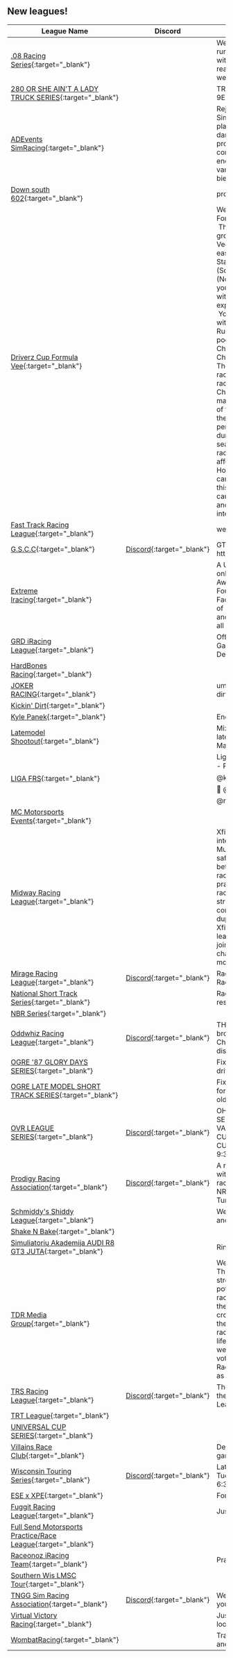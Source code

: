 ## New leagues!

| League Name | Discord | About |
|----------------------------------------------------------------------------------------------------------------------------------------|----------------------------------------------------------|--------------------------------------------------------------------------------------------------------------------------------------------------------------------------------------------------------------------------------------------------------------------------------------------------------------------------------------------------------------------------------------------------------------------------------------------------------------------------------------------------------------------------------------------------------------------------------------------------------------------------------------------------------------------------------------------------------------------------------------------------------------------------------------------------------------------------------------------------------------------------------------------------------------------------------------------------------------------------------------------------------------------------------------------------|
|[\.08 Racing Series](https://members.iracing.com/membersite/member/LeagueView.do?league=10909){:target="_blank"} | |Weekend warriors looking to run laps and shoot the breeze with each other\. If you are reading this, then you are welcomed to join\. |
|[280 OR SHE AIN'T A LADY TRUCK SERIES](https://members.iracing.com/membersite/member/LeagueView.do?league=10919){:target="_blank"} | |TRUCK SERIES FRIDAY NIGHT 9EST |
|[ADEvents SimRacing](https://members.iracing.com/membersite/member/LeagueView.do?league=10893){:target="_blank"} | |Rejoignez les ADEvents SimRacing pour une course plaisir chaque mois de l'année, dans le but de s'amuser et progresser ensemble\. Si le concept vous plait nous ferons encore plus de courses et varierons les voitures \! À bientôt les simracers\. |
|[Down south 602](https://members.iracing.com/membersite/member/LeagueView.do?league=10899){:target="_blank"} | |pro late model |
|[Driverz Cup Formula Vee](https://members.iracing.com/membersite/member/LeagueView.do?league=10890){:target="_blank"} | |Welcome to the Driverz Cup Formula Vee iRacing League\.  This league was started by a group of us that race Formula Vee in "real life" across the eastern half of the United States either in Driverz Cup \(Southeast\), Challenge Cup \(Northeast\), or the SCCA\.  Here you will race against drivers with decades of racing experience in Formula Vee\.  You will race wheel to wheel with current and former SCCA Runoffs winners, Runoffs podium finishers, Driverz Cup Champions, SCCA Conference Champions, and many more\.    The introduction of Yokohama radial tires to Formula Vee racing in Driverz Cup and Challenge Cup has created massive growth in the number of these race cars coming to the track\.  Their excellent performance, low cost, and durability to last a whole season or more has made racing these cars much more affordable for amateur racers\.  Hopefully this iRacing league can introduce more people to this fast growing class of race cars and provide information and connections to those interested\. |
|[Fast Track Racing League](https://members.iracing.com/membersite/member/LeagueView.do?league=10921){:target="_blank"} | |we are here to have fun\.\.\.\.\. |
|[G\.S\.C\.C](https://members.iracing.com/membersite/member/LeagueView.do?league=10922){:target="_blank"} |[Discord](https://discord.gg/bUKtdDkRCn){:target="_blank"} |GT3 championship  discord \- https://discord\.gg/bUKtdDkRCn |
|[Extreme Iracing](https://members.iracing.com/membersite/member/LeagueView.do?league=10892){:target="_blank"} | |A Unique League\!\!\! No Invite only, No Recruitment Races, Awards\. Join Discord Info Found At Facebook@ExtremeIracing As of now running all free tracks and cars to keep cost down\. In all disciplines\. |
|[GRD iRacing League](https://members.iracing.com/membersite/member/LeagueView.do?league=10888){:target="_blank"} | |Official iRacing League of Garry's Mod Racing Development |
|[HardBones Racing](https://members.iracing.com/membersite/member/LeagueView.do?league=10926){:target="_blank"} | | |
|[JOKER RACING](https://members.iracing.com/membersite/member/LeagueView.do?league=10887){:target="_blank"} | |ump mod and street stock on dirt  I WILL DO MONEY RACES |
|[Kickin' Dirt](https://members.iracing.com/membersite/member/LeagueView.do?league=10885){:target="_blank"} | | |
|[Kyle Panek](https://members.iracing.com/membersite/member/LeagueView.do?league=10917){:target="_blank"} | |Endurance Practic |
|[Latemodel Shootout](https://members.iracing.com/membersite/member/LeagueView.do?league=10905){:target="_blank"} | |Mix of paved and dirt latemodels\. Mondays, starting May 6th |
|[LIGA FRS](https://members.iracing.com/membersite/member/LeagueView.do?league=10916){:target="_blank"} | |Liga de Automobilismo Virtual \- Patrocínio: 🎮 @logitechg 🛡️ @kasperskybr 🏎️ @rakeparts 💺 @limaracebr 🕹️ @rmssimracing |
|[MC Motorsports Events](https://members.iracing.com/membersite/member/LeagueView.do?league=10924){:target="_blank"} | | |
|[Midway Racing League](https://members.iracing.com/membersite/member/LeagueView.do?league=10913){:target="_blank"} | |Xfinity Series League for intermediate drivers\. No pros\. Must be a class B \(or C with a safety rating of 4\.0\) and iRating between 800 and 2500\. We race every Thursday with practice starting at 8pm and race time at 9pm eastern\. We strive for a fun, clean and competitive environment\. We duplicate the entire real life Xfinity series\. We are a new league and there is no fee to join\. Cash prize for the series champion\. Visit our Discord for more info\. |
|[Mirage Racing League](https://members.iracing.com/membersite/member/LeagueView.do?league=10891){:target="_blank"} |[Discord](https://discord.gg/DypYhVRZvg){:target="_blank"} |Racing league for Mirage Racing |
|[National Short Track Series](https://members.iracing.com/membersite/member/LeagueView.do?league=10897){:target="_blank"} | |Race hard and race with respect, most of all have fun\! |
|[NBR Series](https://members.iracing.com/membersite/member/LeagueView.do?league=10914){:target="_blank"} | | |
|[Oddwhiz Racing League](https://members.iracing.com/membersite/member/LeagueView.do?league=10904){:target="_blank"} |[Discord](https://discord.gg/5HH8phSySD){:target="_blank"} |THE official oval league brought to you by Oddwhiz\! Check out the twitch and the discord\! |
|[OGRE '87 GLORY DAYS SERIES](https://members.iracing.com/membersite/member/LeagueView.do?league=10895){:target="_blank"} | |Fixed Set 87's league for drivers age 50 and older |
|[OGRE LATE MODEL SHORT TRACK SERIES](https://members.iracing.com/membersite/member/LeagueView.do?league=10894){:target="_blank"} | |Fixed Set Short Track League for drivers 50 years old and older |
|[OVR LEAGUE SERIES](https://members.iracing.com/membersite/member/LeagueView.do?league=10898){:target="_blank"} |[Discord](https://discord.gg/BqZnWTfb){:target="_blank"} |OHIO VALLEY RACING LEAGUE SERIES\. PUT ON BY OHIO VALLEY RACING TEAM\. ARCA CUP CARS RUNNING THE 24' CUP SCHEDULE FRIDAYS AT 9:30PM |
|[Prodigy Racing Association](https://members.iracing.com/membersite/member/LeagueView.do?league=10908){:target="_blank"} |[Discord](https://discord.gg/pra){:target="_blank"} |A racing league organization with multiple categories of racing leagues from iRacing, NR2003, Wreckfest, Gran Turismo 7, and more\! |
|[Schmiddy's Shiddy League](https://members.iracing.com/membersite/member/LeagueView.do?league=10923){:target="_blank"} | |We do it all Road Oval Dirt Oval and Dirt Rally |
|[Shake N Bake](https://members.iracing.com/membersite/member/LeagueView.do?league=10886){:target="_blank"} | | |
|[Simuliatorių Akademija AUDI R8 GT3 JUTA](https://members.iracing.com/membersite/member/LeagueView.do?league=10911){:target="_blank"} | |Rinkite visi visi, ir maži ir dideli |
|[TDR Media Group](https://members.iracing.com/membersite/member/LeagueView.do?league=10918){:target="_blank"} | |Welcome to TDR Media Group\. This is a weekly run live streamed league with a prize pot of $25 for the winner of the race\. At the end of the season the points leader will be crowned champion and receive the grand prize of $250\. The races run will follow their real life counterparts, on an off week in real life we will hold a vote for the track that week\. Races will be the same length as their real life counterparts\. |
|[TRS Racing League](https://members.iracing.com/membersite/member/LeagueView.do?league=10902){:target="_blank"} |[Discord](https://discord.gg/YRrEUMcbMr){:target="_blank"} |The iRacing Championship for the Formula Based TRS Racing League |
|[TRT League](https://members.iracing.com/membersite/member/LeagueView.do?league=10889){:target="_blank"} | | |
|[UNIVERSAL CUP SERIES](https://members.iracing.com/membersite/member/LeagueView.do?league=10910){:target="_blank"} | | |
|[Villains Race Club](https://members.iracing.com/membersite/member/LeagueView.do?league=10900){:target="_blank"} | |Destination for elite vidgya games car racing XP |
|[Wisconsin Touring Series](https://members.iracing.com/membersite/member/LeagueView.do?league=10929){:target="_blank"} |[Discord](https://discord.gg/VHzEQsVN){:target="_blank"} |Late Model Stocks League on Tuesday Nights Practice at 6:30, Racing at 7:30 |
|[ESE x XPE](https://members.iracing.com/membersite/member/LeagueView.do?league=10927){:target="_blank"} | |For combined team testing |
|[Fuggit Racing League](https://members.iracing.com/membersite/member/LeagueView.do?league=10901){:target="_blank"} | |Just Fuggit |
|[Full Send Motorsports Practice/Race League](https://members.iracing.com/membersite/member/LeagueView.do?league=10906){:target="_blank"} | | |
|[Raceonoz iRacing Team](https://members.iracing.com/membersite/member/LeagueView.do?league=10915){:target="_blank"} | |Practice Events |
|[Southern Wis LMSC Tour](https://members.iracing.com/membersite/member/LeagueView.do?league=10912){:target="_blank"} | | |
|[TNGG Sim Racing Association](https://members.iracing.com/membersite/member/LeagueView.do?league=10896){:target="_blank"} |[Discord](https://discord.gg/69UXTRNrrF){:target="_blank"} |Were here to help you build your sim skills\. |
|[Virtual Victory Racing](https://members.iracing.com/membersite/member/LeagueView.do?league=10925){:target="_blank"} | |Just a small group of friends looking to have fun\! |
|[WombatRacing](https://members.iracing.com/membersite/member/LeagueView.do?league=10920){:target="_blank"} | |Training grounds for RadRally and beyond\. |

